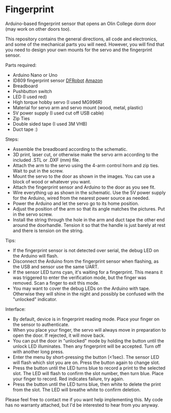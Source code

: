 # Fingerprint
Arduino-based fingerprint sensor that opens an Olin College dorm door (may work on other doors too).

This repository contains the general directions, all code and electronics, and some of the mechanical parts you will need. However, you will find that you need to design your own mounts for the servo and the fingerprint sensor.

Parts required:
- Arduino Nano or Uno
- ID809 fingerprint sensor [DFRobot](https://www.dfrobot.com/product-2051.html) [Amazon](https://www.amazon.com/DFROBOT-Capacitive-Fingerprint-Scanner-Sensor/dp/B08JBRKB9T)
- Breadboard
- Pushbutton switch
- LED (I used red)
- High torque hobby servo (I used MG996R)
- Material for servo arm and servo mount (wood, metal, plastic)
- 5V power supply (I used cut off USB cable)
- Zip Ties
- Double sided tape (I used 3M VHB)
- Duct tape :)

Steps:
- Assemble the breadboard according to the schematic.
- 3D print, laser cut, or otherwise make the servo arm according to the included .STL or .DXF (mm) file.
- Attach the arm to the servo using the 4-arm control horn and zip ties. Wait to put in the screw.
- Mount the servo to the door as shown in the images. You can use a block of wood or whatever you want.
- Attach the fingerprint sensor and Arduino to the door as you see fit.
- Wire everything up as shown in the schematic. Use the 5V power supply for the Arduino, wired from the nearest power source as needed.
- Power the Arduino and let the servo go to its home position.
- Adjust the position of the arm so that its angle matches the pictures. Put in the servo screw.
- Install the string through the hole in the arm and duct tape the other end around the doorhandle. Tension it so that the handle is just barely at rest and there is tension on the string.

Tips:
- If the fingerprint sensor is not detected over serial, the debug LED on the Arduino will flash.
- Disconnect the Arduino from the fingerprint sensor when flashing, as the USB and sensor use the same UART.
- If the sensor LED turns cyan, it's waiting for a fingerprint. This means it was triggered to enter the verification mode, but the finger was removed. Scan a finger to exit this mode.
- You may want to cover the debug LEDs on the Arduino with tape. Otherwise they will shine in the night and possibly be confused with the "unlocked" indicator.

Interface:
- By default, device is in fingerprint reading mode. Place your finger on the sensor to authenticate.
- When you place your finger, the servo will always move in preparation to open the door. If rejected, it will move back.
- You can put the door in "unlocked" mode by holding the button until the unlock LED illuminates. Then any fingerprint will be accepted. Turn off with another long press.
- Enter the menu by short-pressing the button (<1sec). The sensor LED will flash which slot you are on. Press the button again to change slot.
- Press the button until the LED turns blue to record a print to the selected slot. The LED will flash to confirm the slot number, then turn blue. Place your finger to record. Red indicates failure, try again.
- Press the button until the LED turns blue, then white to delete the print from the slot. The LED will breathe white to confirm deletion.

Please feel free to contact me if you want help implementing this. My code has no warranty attached, but I'd be interested to hear from you anyway.
